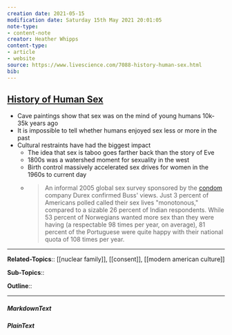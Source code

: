```yaml
---
creation date: 2021-05-15
modification date: Saturday 15th May 2021 20:01:05
note-type: 
- content-note
creator: Heather Whipps
content-type:
- article
- website
source: https://www.livescience.com/7088-history-human-sex.html
bib:
---
```


## [History of Human Sex](https://www.livescience.com/7088-history-human-sex.html)
- Cave paintings show that sex was on the mind of young humans 10k-35k years ago
- It is impossible to tell whether humans enjoyed sex less or more in the past
- Cultural restraints have had the biggest impact
	- The idea that sex is taboo goes farther back than the story of Eve
	- 1800s was a watershed moment for sexuality in the west
	- Birth control massively accelerated sex drives for women in the 1960s to current day
	- > An informal 2005 global sex survey sponsored by the [condom](https://www.livescience.com/3805-spain-catholic-church-backs-condoms.html) company Durex confirmed Buss' views. Just 3 percent of Americans polled called their sex lives "monotonous," compared to a sizable 26 percent of Indian respondents. While 53 percent of Norwegians wanted more sex than they were having (a respectable 98 times per year, on average), 81 percent of the Portuguese were quite happy with their national quota of 108 times per year.

---

**Related-Topics**:: [[nuclear family]], [[consent]], [[modern american culture]]
	
**Sub-Topics**::
	
**Outline**::

--- 
##### MarkdownText

##### PlainText